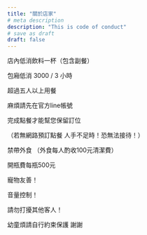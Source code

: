 ```yaml
---
title: "關於店家"
# meta description
description: "This is code of conduct"
# save as draft
draft: false
---
```


店內低消飲料一杯（包含副餐）

包廂低消 3000 / 3 小時

超過五人以上用餐

麻煩請先在官方line帳號

完成點餐才能幫您保留訂位

 （若無網路預訂點餐
人手不足時！恐無法接待！）

禁帶外食
（外食每人酌收100元清潔費）

開瓶費每瓶500元

寵物友善！

音量控制！

請勿打擾其他客人！

幼童煩請自行約束保護 謝謝